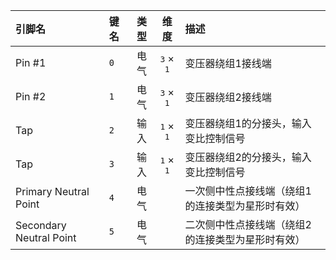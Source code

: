 <!--
DO NOT EDIT THIS FILE DIRECTLY.
This file is generated by tools/comp-docs.js.
All changes will be overwritten by regeneration.
-->

<slot class="model-pins">

| 引脚名 | 键名 | 类型 | 维度 | 描述 |
|:------ |:---- |:----:|:----:|:---- |
| Pin \#1 | `0` | 电气 | <samp>3</samp> × <samp>1</samp> | 变压器绕组1接线端 |
| Pin \#2 | `1` | 电气 | <samp>3</samp> × <samp>1</samp> | 变压器绕组2接线端 |
| Tap | `2` | 输入 | <samp>1</samp> × <samp>1</samp> | 变压器绕组1的分接头，输入变比控制信号 |
| Tap | `3` | 输入 | <samp>1</samp> × <samp>1</samp> | 变压器绕组2的分接头，输入变比控制信号 |
| Primary Neutral Point | `4` | 电气 |  | 一次侧中性点接线端（绕组1的连接类型为星形时有效） |
| Secondary Neutral Point | `5` | 电气 |  | 二次侧中性点接线端（绕组2的连接类型为星形时有效） |

</slot>
